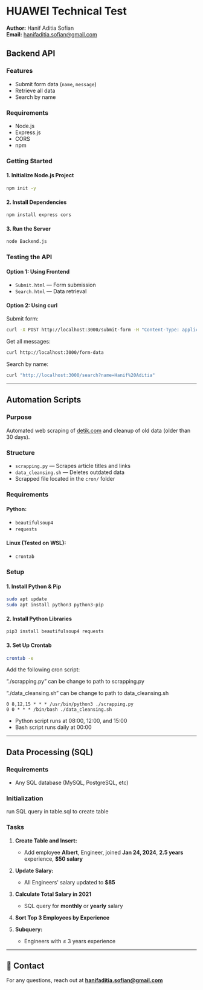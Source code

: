 # HUAWEI Technical Test

**Author:** Hanif Aditia Sofian  
**Email:** hanifaditia.sofian@gmail.com  


## Backend API

### Features

- Submit form data (`name`, `message`)
- Retrieve all data
- Search by name

### Requirements

- Node.js
- Express.js
- CORS
- npm

### Getting Started

#### 1. Initialize Node.js Project
```bash
npm init -y
```

#### 2. Install Dependencies
```bash
npm install express cors
```

#### 3. Run the Server
```bash
node Backend.js
```

### Testing the API

#### Option 1: Using Frontend
- `Submit.html` — Form submission
- `Search.html` — Data retrieval

#### Option 2: Using curl

Submit form:
```bash
curl -X POST http://localhost:3000/submit-form -H "Content-Type: application/json" -d "{\"name\": \"Hanif Aditia\", \"message\": \"Hallo\"}"
```

Get all messages:
```bash
curl http://localhost:3000/form-data
```

Search by name:
```bash
curl "http://localhost:3000/search?name=Hanif%20Aditia"
```

---

## Automation Scripts

### Purpose

Automated web scraping of [detik.com](https://www.detik.com) and cleanup of old data (older than 30 days).

### Structure

- `scrapping.py` — Scrapes article titles and links
- `data_cleansing.sh` — Deletes outdated data
- Scrapped file located in the `cron/` folder

### Requirements

#### Python:
- `beautifulsoup4`
- `requests`

#### Linux (Tested on WSL):
- `crontab`

### Setup

#### 1. Install Python & Pip
```bash
sudo apt update
sudo apt install python3 python3-pip
```

#### 2. Install Python Libraries
```bash
pip3 install beautifulsoup4 requests
```

#### 3. Set Up Crontab
```bash
crontab -e
```

Add the following cron script:

“./scrapping.py” can be change to path to scrapping.py

“./data_cleansing.sh” can be change to path to data_cleansing.sh

```
0 8,12,15 * * * /usr/bin/python3 ./scrapping.py
0 0 * * * /bin/bash ./data_cleansing.sh
```

- Python script runs at 08:00, 12:00, and 15:00
- Bash script runs daily at 00:00

---

## Data Processing (SQL)

### Requirements

- Any SQL database (MySQL, PostgreSQL, etc)

### Initialization
run SQL query in table.sql to create table
### Tasks

1. **Create Table and Insert:**
   - Add employee **Albert**, Engineer, joined **Jan 24, 2024**, **2.5 years** experience, **$50 salary**

2. **Update Salary:**
   - All Engineers' salary updated to **$85**

3. **Calculate Total Salary in 2021**
   - SQL query for **monthly** or **yearly** salary

4. **Sort Top 3 Employees by Experience**

5. **Subquery:**
   - Engineers with ≤ 3 years experience

---

## 📩 Contact

For any questions, reach out at **hanifaditia.sofian@gmail.com**
